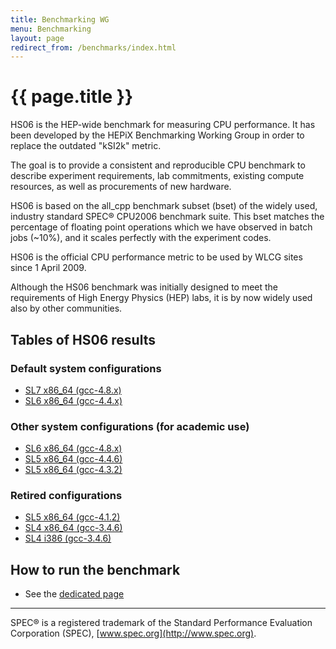 ```yaml
---
title: Benchmarking WG
menu: Benchmarking
layout: page
redirect_from: /benchmarks/index.html
---
```


# {{ page.title }}

HS06 is the HEP-wide benchmark for measuring CPU performance. It has been developed by the HEPiX Benchmarking Working Group in order to replace the outdated "kSI2k" metric.

The goal is to provide a consistent and reproducible CPU benchmark to describe experiment requirements, lab commitments, existing compute resources, as well as procurements of new hardware.

HS06 is based on the all_cpp benchmark subset (bset) of the widely used, industry standard SPEC® CPU2006 benchmark suite. This bset matches the percentage of floating point operations which we have observed in batch jobs (~10%), and it scales perfectly with the experiment codes.

HS06 is the official CPU performance metric to be used by WLCG sites since 1 April 2009.

Although the HS06 benchmark was initially designed to meet the requirements of High Energy Physics (HEP) labs, it is by now widely used also by other communities.


## Tables of HS06 results

### Default system configurations

  * [SL7 x86_64 (gcc-4.8.x)](/benchmarking/sl7-x86_64-gcc48.html)
  * [SL6 x86_64 (gcc-4.4.x)](/benchmarking/sl6-x86_64-gcc44.html)

### Other system configurations (for academic use)

  * [SL6 x86_64 (gcc-4.8.x)](/benchmarking/sl6-x86_64-gcc48.html)
  * [SL5 x86_64 (gcc-4.4.6)](/benchmarking/sl5-x86_64-gcc446.html)
  * [SL5 x86_64 (gcc-4.3.2)](/benchmarking/sl5-x86_64-gcc432.html)

### Retired configurations

  * [SL5 x86_64 (gcc-4.1.2)](/benchmarking/sl5-x86_64-gcc412.html)
  * [SL4 x86_64 (gcc-3.4.6)](/benchmarking/sl4-x86_64-gcc346.html)
  * [SL4 i386 (gcc-3.4.6)](/benchmarking/sl4-i386-gcc346.html)

## How to run the benchmark

  * See the [dedicated page](/benchmarking/how_to_run_hs06.html)

----

SPEC® is a registered trademark of the Standard Performance Evaluation Corporation (SPEC), [www.spec.org](http://www.spec.org).
